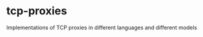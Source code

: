 tcp-proxies
===========

Implementations of TCP proxies in different languages and different models
